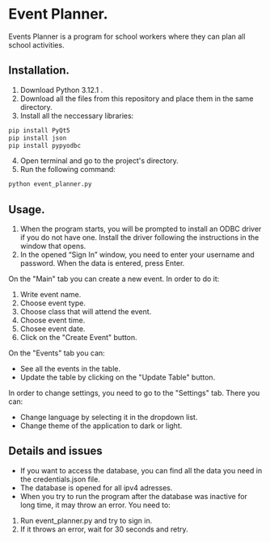 # Event Planner.
Events Planner is a program for school workers where they can plan all school activities.
## Installation.

1. Download Python 3.12.1 .
2. Download all the files from this repository and place them in the same directory.
3. Install all the neccessary libraries:
```bash
pip install PyQt5
pip install json
pip install pypyodbc
```
4. Open terminal and go to the project's directory.
5. Run the following command:
```bash
python event_planner.py
```

## Usage.
1. When the program starts, you will be prompted to install an ODBC driver if you do not have one. Install the driver following the instructions in the window that opens.
2. In the opened “Sign In” window, you need to enter your username and password. When the data is entered, press Enter.

On the "Main" tab you can create a new event. In order to do it: 
1. Write event name.
2. Choose event type.
3. Choose class that will attend the event.
4. Choose event time.
5. Chosee event date.
6. Click on the "Create Event" button.

On the "Events" tab you can:
- See all the events in the table.
- Update the table by clicking on the "Update Table" button.

In order to change settings, you need to go to the "Settings" tab. There you can: 
- Change language by selecting it in the dropdown list.
- Change theme of the application to dark or light.

## Details and issues
- If you want to access the database, you can find all the data you need in the credentials.json file.
- The database is opened for all ipv4 adresses.
- When you try to run the program after the database was inactive for long time, it may throw an error. You need to:
1. Run event_planner.py and try to sign in.
2. If it throws an error, wait for 30 seconds and retry.







